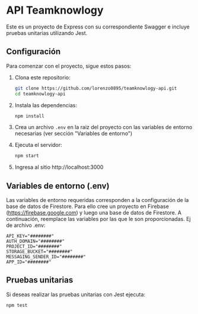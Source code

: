 # API Teamknowlogy

Este es un proyecto de Express con su correspondiente Swagger e incluye pruebas unitarias utilizando Jest.

## Configuración

Para comenzar con el proyecto, sigue estos pasos:

1. Clona este repositorio:
   ```bash
   git clone https://github.com/lorenzo0895/teamknowlogy-api.git
   cd teamknowlogy-api

2. Instala las dependencias:
    ```bash
    npm install

3. Crea un archivo `.env` en la raiz del proyecto con las variables de entorno necesarias (ver sección "Variables de entorno")

4. Ejecuta el servidor:
    ```bash
    npm start

5. Ingresa al sitio http://localhost:3000

## Variables de entorno (.env)
Las variables de entorno requeridas corresponden a la configuración de la base de datos de Firestore. Para ello cree un proyecto en Firebase (https://firebase.google.com) y luego una base de datos de Firestore. A continuación, reemplace las variables por las que le son proporcionadas. Ej de archivo .env:

    API_KEY="########"
    AUTH_DOMAIN="########"
    PROJECT_ID="########"
    STORAGE_BUCKET="########"
    MESSAGING_SENDER_ID="########"
    APP_ID="########"

## Pruebas unitarias
Si deseas realizar las pruebas unitarias con Jest ejecuta:

    npm test